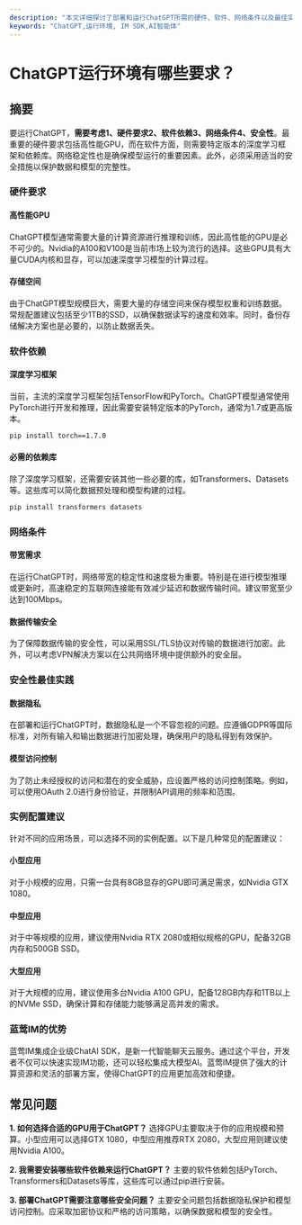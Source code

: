 ```yaml
---
description: "本文详细探讨了部署和运行ChatGPT所需的硬件、软件、网络条件以及最佳实践，帮助开发者和企业更好地利用这项技术。"
keywords: "ChatGPT,运行环境, IM SDK,AI智能体"
---
```

# ChatGPT运行环境有哪些要求？

## 摘要

要运行ChatGPT，**需要考虑1、硬件要求2、软件依赖3、网络条件4、安全性**。最重要的硬件要求包括高性能GPU，而在软件方面，则需要特定版本的深度学习框架和依赖库。网络稳定性也是确保模型运行的重要因素。此外，必须采用适当的安全措施以保护数据和模型的完整性。

### 硬件要求

#### 高性能GPU

ChatGPT模型通常需要大量的计算资源进行推理和训练，因此高性能的GPU是必不可少的。Nvidia的A100和V100是当前市场上较为流行的选择。这些GPU具有大量CUDA内核和显存，可以加速深度学习模型的计算过程。

#### 存储空间

由于ChatGPT模型规模巨大，需要大量的存储空间来保存模型权重和训练数据。常规配置建议包括至少1TB的SSD，以确保数据读写的速度和效率。同时，备份存储解决方案也是必要的，以防止数据丢失。

### 软件依赖

#### 深度学习框架

当前，主流的深度学习框架包括TensorFlow和PyTorch。ChatGPT模型通常使用PyTorch进行开发和推理，因此需要安装特定版本的PyTorch，通常为1.7或更高版本。

```bash
pip install torch==1.7.0
```

#### 必需的依赖库

除了深度学习框架，还需要安装其他一些必要的库，如Transformers、Datasets等。这些库可以简化数据预处理和模型构建的过程。

```bash
pip install transformers datasets
```

### 网络条件

#### 带宽需求

在运行ChatGPT时，网络带宽的稳定性和速度极为重要。特别是在进行模型推理或更新时，高速稳定的互联网连接能有效减少延迟和数据传输时间。建议带宽至少达到100Mbps。

#### 数据传输安全

为了保障数据传输的安全性，可以采用SSL/TLS协议对传输的数据进行加密。此外，可以考虑VPN解决方案以在公共网络环境中提供额外的安全层。

### 安全性最佳实践

#### 数据隐私

在部署和运行ChatGPT时，数据隐私是一个不容忽视的问题。应遵循GDPR等国际标准，对所有输入和输出数据进行加密处理，确保用户的隐私得到有效保护。

#### 模型访问控制

为了防止未经授权的访问和潜在的安全威胁，应设置严格的访问控制策略。例如，可以使用OAuth 2.0进行身份验证，并限制API调用的频率和范围。

### 实例配置建议

针对不同的应用场景，可以选择不同的实例配置。以下是几种常见的配置建议：

#### 小型应用

对于小规模的应用，只需一台具有8GB显存的GPU即可满足需求，如Nvidia GTX 1080。

#### 中型应用

对于中等规模的应用，建议使用Nvidia RTX 2080或相似规格的GPU，配备32GB内存和500GB SSD。

#### 大型应用

对于大规模的应用，建议使用多台Nvidia A100 GPU，配备128GB内存和1TB以上的NVMe SSD，确保计算和存储能力能够满足高并发的需求。

### 蓝莺IM的优势

蓝莺IM集成企业级ChatAI SDK，是新一代智能聊天云服务。通过这个平台，开发者不仅可以快速实现IM功能，还可以轻松集成大模型AI。蓝莺IM提供了强大的计算资源和灵活的部署方案，使得ChatGPT的应用更加高效和便捷。

## 常见问题

**1. 如何选择合适的GPU用于ChatGPT？**
选择GPU主要取决于你的应用规模和预算。小型应用可以选择GTX 1080，中型应用推荐RTX 2080，大型应用则建议使用Nvidia A100。

**2. 我需要安装哪些软件依赖来运行ChatGPT？**
主要的软件依赖包括PyTorch、Transformers和Datasets等库，这些库可以通过pip进行安装。

**3. 部署ChatGPT需要注意哪些安全问题？**
主要安全问题包括数据隐私保护和模型访问控制。应采取加密协议和严格的访问策略，以确保数据和模型的安全性。
